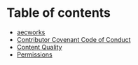 # Table of contents

* [aecworks](README.md)
* [Contributor Covenant Code of Conduct](code_of_conduct.md)
* [Content Quality](content.md)
* [Permissions](permissions.md)

